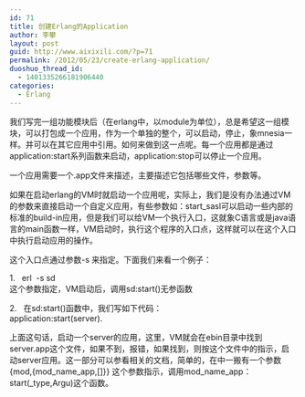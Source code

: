 ```yaml
---
id: 71
title: 创建Erlang的Application
author: 李攀
layout: post
guid: http://www.aixixili.com/?p=71
permalink: /2012/05/23/create-erlang-application/
duoshuo_thread_id:
  - 1401335266181906440
categories:
  - Erlang
---
```

我们写完一组功能模块后（在erlang中，以module为单位），总是希望这一组模块，可以打包成一个应用，作为一个单独的整个，可以启动，停止，象mnesia一样。并可以在其它应用中引用。如何来做到这一点呢。每一个应用都是通过application:start系列函数来启动，application:stop可以停止一个应用。

一个应用需要一个.app文件来描述，主要描述它包括哪些文件，参数等。

如果在启动erlang的VM时就启动一个应用呢，实际上，我们是没有办法通过VM的参数来直接启动一个自定义应用，有些参数如：start_sasl可以启动一些内部的标准的build-in应用，但是我们可以给VM一个执行入口，这就象C语言或是java语言的main函数一样，VM启动时，执行这个程序的入口点，这样就可以在这个入口中执行启动应用的操作。

这个入口点通过参数-s 来指定。下面我们来看一个例子：

1.   erl  -s sd  
这个参数指定，VM启动后，调用sd:start()无参函数

2.   在sd:start()函数中，我们写如下代码：  
application:start(server).

上面这句话，启动一个server的应用，这里，VM就会在ebin目录中找到server.app这个文件，如果不到，报错，如果找到，则按这个文件中的指示，启动server应用。这一部分可以参看相关的文档，简单的，在中一搬有一个参数{mod,{mod\_name\_app,[]}} 这个参数指示，调用mod\_name\_app：start(_type,Argu)这个函数。
